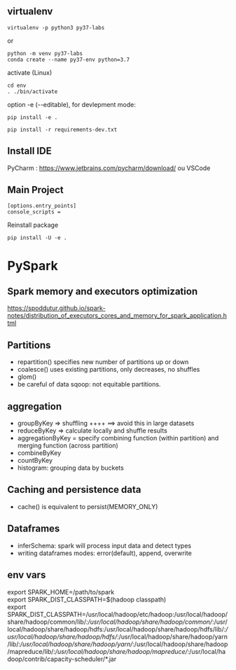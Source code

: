 ## virtualenv
````
virtualenv -p python3 py37-labs
````
or
````
python -m venv py37-labs
conda create --name py37-env python=3.7
````
activate (Linux)
````
cd env
. ./bin/activate
````

option -e (--editable), for devlepment mode:  
````
pip install -e .
````
````
pip install -r requirements-dev.txt
````

## Install IDE
PyCharm : https://www.jetbrains.com/pycharm/download/
ou VSCode

## Main Project

````
[options.entry_points]
console_scripts =
```` 
Reinstall package
````
pip install -U -e .
````

# PySpark
## Spark memory and executors optimization
https://spoddutur.github.io/spark-notes/distribution_of_executors_cores_and_memory_for_spark_application.html

## Partitions
* repartition() specifies new number of partitions up or down
* coalesce() uses existing partitions, only decreases, no shuffles
* glom()
* be careful of data sqoop: not equitable partitions.

## aggregation
* groupByKey => shuffling ++++ ==> avoid this in large datasets
* reduceByKey => calculate locally and shuffle results
* aggregationByKey = specify combining function (within partition) and merging function (across partition)
* combineByKey
* countByKey
* histogram: grouping data by buckets

## Caching and persistence data
* cache() is equivalent to persist(MEMORY_ONLY)

## Dataframes
* inferSchema: spark will process input data and detect types
* writing dataframes modes: error(default), append, overwrite

## env vars
export SPARK_HOME=/path/to/spark  
export SPARK_DIST_CLASSPATH=$(hadoop classpath)  
export SPARK_DIST_CLASSPATH=/usr/local/hadoop/etc/hadoop:/usr/local/hadoop/share/hadoop/common/lib/*:/usr/local/hadoop/share/hadoop/common/*:/usr/local/hadoop/share/hadoop/hdfs:/usr/local/hadoop/share/hadoop/hdfs/lib/*:/usr/local/hadoop/share/hadoop/hdfs/*:/usr/local/hadoop/share/hadoop/yarn/lib/*:/usr/local/hadoop/share/hadoop/yarn/*:/usr/local/hadoop/share/hadoop/mapreduce/lib/*:/usr/local/hadoop/share/hadoop/mapreduce/*:/usr/local/hadoop/contrib/capacity-scheduler/*.jar


